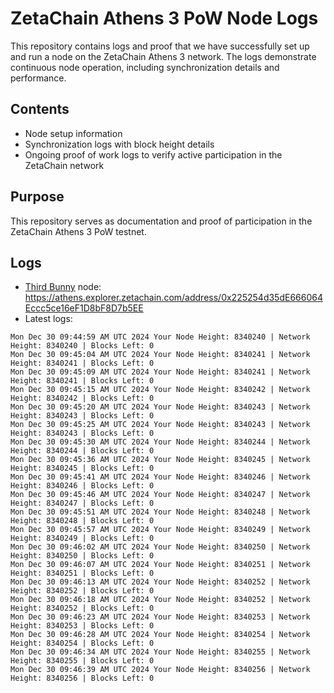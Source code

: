 # ZetaChain Athens 3 PoW Node Logs
This repository contains logs and proof that we have successfully set up and run a node on the ZetaChain Athens 3 network. The logs demonstrate continuous node operation, including synchronization details and performance.

## Contents
- Node setup information
- Synchronization logs with block height details
- Ongoing proof of work logs to verify active participation in the ZetaChain network

## Purpose
This repository serves as documentation and proof of participation in the ZetaChain Athens 3 PoW testnet.

## Logs

- [Third Bunny](https://thirdbunny.xyz/) node: https://athens.explorer.zetachain.com/address/0x225254d35dE666064Eccc5ce16eF1D8bF8D7b5EE
- Latest logs:
```
Mon Dec 30 09:44:59 AM UTC 2024 Your Node Height: 8340240 | Network Height: 8340240 | Blocks Left: 0
Mon Dec 30 09:45:04 AM UTC 2024 Your Node Height: 8340241 | Network Height: 8340241 | Blocks Left: 0
Mon Dec 30 09:45:09 AM UTC 2024 Your Node Height: 8340241 | Network Height: 8340241 | Blocks Left: 0
Mon Dec 30 09:45:15 AM UTC 2024 Your Node Height: 8340242 | Network Height: 8340242 | Blocks Left: 0
Mon Dec 30 09:45:20 AM UTC 2024 Your Node Height: 8340243 | Network Height: 8340243 | Blocks Left: 0
Mon Dec 30 09:45:25 AM UTC 2024 Your Node Height: 8340243 | Network Height: 8340243 | Blocks Left: 0
Mon Dec 30 09:45:30 AM UTC 2024 Your Node Height: 8340244 | Network Height: 8340244 | Blocks Left: 0
Mon Dec 30 09:45:36 AM UTC 2024 Your Node Height: 8340245 | Network Height: 8340245 | Blocks Left: 0
Mon Dec 30 09:45:41 AM UTC 2024 Your Node Height: 8340246 | Network Height: 8340246 | Blocks Left: 0
Mon Dec 30 09:45:46 AM UTC 2024 Your Node Height: 8340247 | Network Height: 8340247 | Blocks Left: 0
Mon Dec 30 09:45:51 AM UTC 2024 Your Node Height: 8340248 | Network Height: 8340248 | Blocks Left: 0
Mon Dec 30 09:45:57 AM UTC 2024 Your Node Height: 8340249 | Network Height: 8340249 | Blocks Left: 0
Mon Dec 30 09:46:02 AM UTC 2024 Your Node Height: 8340250 | Network Height: 8340250 | Blocks Left: 0
Mon Dec 30 09:46:07 AM UTC 2024 Your Node Height: 8340251 | Network Height: 8340251 | Blocks Left: 0
Mon Dec 30 09:46:13 AM UTC 2024 Your Node Height: 8340252 | Network Height: 8340252 | Blocks Left: 0
Mon Dec 30 09:46:18 AM UTC 2024 Your Node Height: 8340252 | Network Height: 8340252 | Blocks Left: 0
Mon Dec 30 09:46:23 AM UTC 2024 Your Node Height: 8340253 | Network Height: 8340253 | Blocks Left: 0
Mon Dec 30 09:46:28 AM UTC 2024 Your Node Height: 8340254 | Network Height: 8340254 | Blocks Left: 0
Mon Dec 30 09:46:34 AM UTC 2024 Your Node Height: 8340255 | Network Height: 8340255 | Blocks Left: 0
Mon Dec 30 09:46:39 AM UTC 2024 Your Node Height: 8340256 | Network Height: 8340256 | Blocks Left: 0
```
